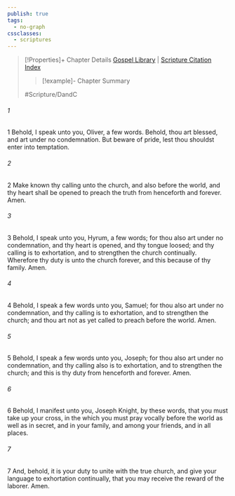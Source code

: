 ```yaml
---
publish: true
tags:
  - no-graph
cssclasses:
  - scriptures
---
```

>[!Properties]+ Chapter Details
>[Gospel Library](https://churchofjesuschrist.org/study/scriptures/dc-testament/dc/23?lang=eng)    |    [Scripture Citation Index](https://scriptures.byu.edu/#12e17::c12e17)
>>[!example]- Chapter Summary
>> 
> 
>
>#Scripture/DandC
###### 1
1 Behold, I speak unto you, Oliver, a few words. Behold, thou art blessed, and art under no condemnation. But beware of pride, lest thou shouldst enter into temptation.
###### 2
2 Make known thy calling unto the church, and also before the world, and thy heart shall be opened to preach the truth from henceforth and forever. Amen.
###### 3
3 Behold, I speak unto you, Hyrum, a few words; for thou also art under no condemnation, and thy heart is opened, and thy tongue loosed; and thy calling is to exhortation, and to strengthen the church continually. Wherefore thy duty is unto the church forever, and this because of thy family. Amen.
###### 4
4 Behold, I speak a few words unto you, Samuel; for thou also art under no condemnation, and thy calling is to exhortation, and to strengthen the church; and thou art not as yet called to preach before the world. Amen.
###### 5
5 Behold, I speak a few words unto you, Joseph; for thou also art under no condemnation, and thy calling also is to exhortation, and to strengthen the church; and this is thy duty from henceforth and forever. Amen.
###### 6
6 Behold, I manifest unto you, Joseph Knight, by these words, that you must take up your cross, in the which you must pray vocally before the world as well as in secret, and in your family, and among your friends, and in all places.
###### 7
7 And, behold, it is your duty to unite with the true church, and give your language to exhortation continually, that you may receive the reward of the laborer. Amen.
